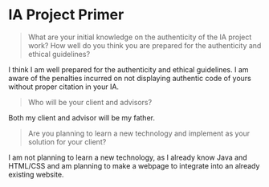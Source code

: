 # IA Project Primer

> What are your initial knowledge on the authenticity of the IA project work? How well do you think you are prepared for the authenticity and ethical guidelines? 

I think I am well prepared for the authenticity and ethical guidelines. I am aware of the penalties incurred on not displaying authentic code of yours without proper citation in your IA. 

> Who will be your client and advisors?

Both my client and advisor will be my father.

> Are you planning to learn a new technology and implement as your solution for your client?

I am not planning to learn a new technology, as I already know Java and HTML/CSS and am planning to make a webpage to integrate into an already existing website. 